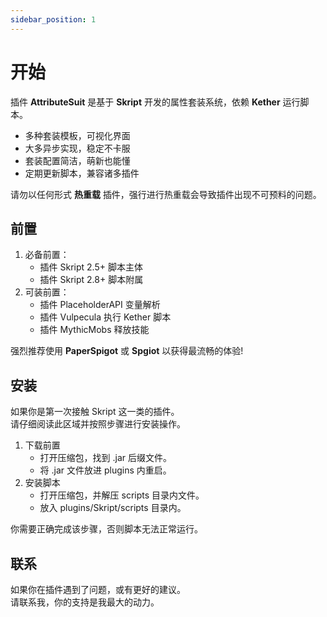 ```yaml
---
sidebar_position: 1
---
```


# 开始

插件 **AttributeSuit** 是基于 **Skript** 开发的属性套装系统，依赖 **Kether** 运行脚本。  

* 多种套装模板，可视化界面
* 大多异步实现，稳定不卡服  
* 套装配置简洁，萌新也能懂  
* 定期更新脚本，兼容诸多插件  

请勿以任何形式 **热重载** 插件，强行进行热重载会导致插件出现不可预料的问题。  

## 前置

1. 必备前置：
    + 插件 Skript 2.5+ 脚本主体
    + 插件 Skript 2.8+ 脚本附属
2. 可装前置：
    + 插件 PlaceholderAPI 变量解析
    + 插件 Vulpecula 执行 Kether 脚本
    + 插件 MythicMobs 释放技能

强烈推荐使用 **PaperSpigot** 或 **Spgiot** 以获得最流畅的体验!

## 安装

如果你是第一次接触 Skript 这一类的插件。  
请仔细阅读此区域并按照步骤进行安装操作。  

1. 下载前置
    + 打开压缩包，找到 .jar 后缀文件。  
    + 将 .jar 文件放进 plugins 内重启。  
2. 安装脚本
    + 打开压缩包，并解压 scripts 目录内文件。  
    + 放入 plugins/Skript/scripts 目录内。  

你需要正确完成该步骤，否则脚本无法正常运行。  

## 联系

如果你在插件遇到了问题，或有更好的建议。    
请联系我，你的支持是我最大的动力。  
